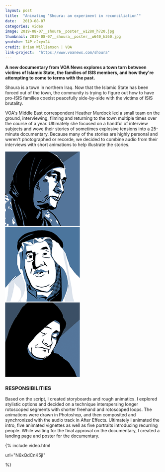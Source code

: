 ```yaml
---
layout: post
title:  "Animating ‘Shoura: an experiment in reconciliation’"
date:   2019-08-07
categories: video
image: 2019-08-07__shoura__poster__w1280_h720.jpg
thumbnail: 2019-08-07__shoura__poster__w640_h360.jpg
youtube: I4P_c2xyx24
credit: Brian Williamson | VOA
link-project:  "https://www.voanews.com/shoura"
---
```


**A new documentary from VOA News explores a town torn between victims of Islamic State, the families of ISIS members, and how they're attempting to come to terms with the past.**

Shoura is a town in northern Iraq. Now that the Islamic State has been forced out of the town, the community is trying to figure out how to have pro-ISIS families coexist peacefully side-by-side with the victims of ISIS brutality.

VOA's Middle East correspondent Heather Murdock led a small team on the ground, interviewing, filming and  returning to the town multiple times over the course of a year. Ultimately she focused on a handful of interview subjects and wove their stories of sometimes explosive tensions into a 25-minute documentary. Because many of the stories are highly personal and weren't photographed or recorde, we decided to combine audio from their interviews with short animations to help illustrate the stories.


<div class="vj__grid__full">
	<div class="vj__grid__one-third">
		<img src="/img/mugshot__matraya.gif">
	</div><!--
	--><div class="vj__grid__one-third">
		<img src="/img/mugshot__sheikh.gif">
	</div><!--
	--><div class="vj__grid__one-third">
		<img src="/img/mugshot__wessam.gif">
	</div><!--
	-->
</div>


### RESPONSIBILITIES

Based on the script, I created storyboards and rough animatics. I explored stylistic options and decided on a technique interspersing longer rotoscoped segments with shorter freehand and rotoscoped loops. The animations were drawn in Photoshop, and then composited and synchronized with the audio track in After Effects. Ultimately I animated the intro, five animated vignettes as well as five portraits introducing recurring people. While waiting for the final approval on the documentary, I created a landing page and poster for the documentary.

{% include video.html

url="N6xQdCnK5jI"

%}
